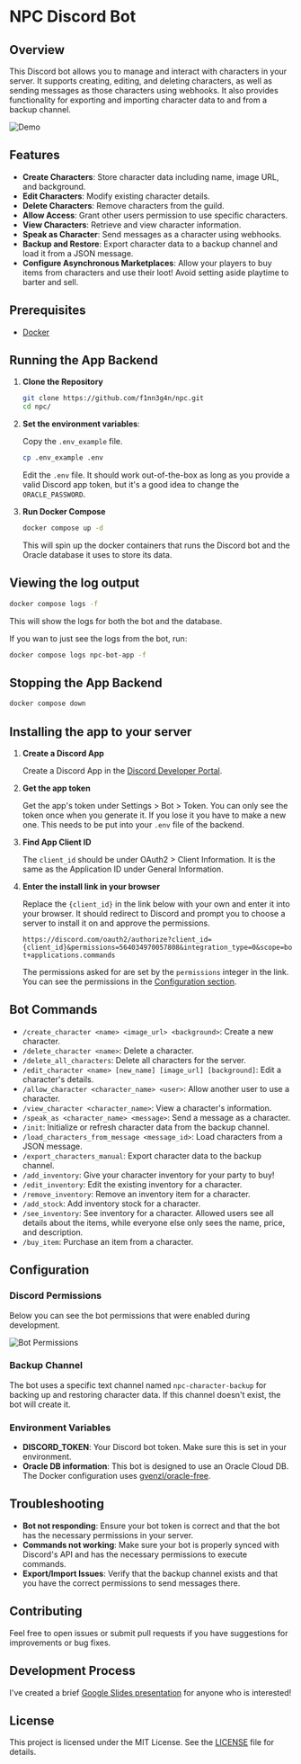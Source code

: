 # NPC Discord Bot

## Overview

This Discord bot allows you to manage and interact with characters in your server. It supports creating, editing, and deleting characters, as well as sending messages as those characters using webhooks. It also provides functionality for exporting and importing character data to and from a backup channel.

![Demo](images/demo.gif)

## Features

- **Create Characters**: Store character data including name, image URL, and background.
- **Edit Characters**: Modify existing character details.
- **Delete Characters**: Remove characters from the guild.
- **Allow Access**: Grant other users permission to use specific characters.
- **View Characters**: Retrieve and view character information.
- **Speak as Character**: Send messages as a character using webhooks.
- **Backup and Restore**: Export character data to a backup channel and load it from a JSON message.
- **Configure Asynchronous Marketplaces**: Allow your players to buy items from characters and use their loot! Avoid setting aside playtime to barter and sell.

## Prerequisites

- [Docker](https://docs.docker.com/engine/install/)

## Running the App Backend

1. **Clone the Repository**
   
   ```bash
   git clone https://github.com/f1nn3g4n/npc.git
   cd npc/
   ```

2. **Set the environment variables**:

   Copy the `.env_example` file.

   ```bash
   cp .env_example .env
   ```

   Edit the `.env` file. It should work out-of-the-box as long as you provide a valid Discord app token, but it's a good idea to change the `ORACLE_PASSWORD`.

3. **Run Docker Compose**

   ```bash
   docker compose up -d
   ```
   
   This will spin up the docker containers that runs the Discord bot and the Oracle database it uses to store its data.

## Viewing the log output

   ```bash
   docker compose logs -f
   ```

This will show the logs for both the bot and the database.

If you wan to just see the logs from the bot, run:

   ```bash
   docker compose logs npc-bot-app -f
   ```

## Stopping the App Backend

   ```bash
   docker compose down
   ```

## Installing the app to your server

1. **Create a Discord App**

   Create a Discord App in the [Discord Developer Portal](https://discord.com/developers/applications).
   
2. **Get the app token**

   Get the app's token under Settings > Bot > Token. You can only see the token once when you generate it. If you lose it you have to make a new one. This needs to be put into your `.env` file of the backend.

3. **Find App Client ID**

   The `client_id` should be under OAuth2 > Client Information. It is the same as the Application ID under General Information.

4. **Enter the install link in your browser**

   Replace the `{client_id}` in the link below with your own and enter it into your browser. It should redirect to Discord and prompt you to choose a server to install it on and approve the permissions.

   `https://discord.com/oauth2/authorize?client_id={client_id}&permissions=564034970057808&integration_type=0&scope=bot+applications.commands`

   The permissions asked for are set by the `permissions` integer in the link. You can see the permissions in the [Configuration section](#configuration).

## Bot Commands

   - `/create_character <name> <image_url> <background>`: Create a new character.
   - `/delete_character <name>`: Delete a character.
   - `/delete_all_characters`: Delete all characters for the server.
   - `/edit_character <name> [new_name] [image_url] [background]`: Edit a character's details.
   - `/allow_character <character_name> <user>`: Allow another user to use a character.
   - `/view_character <character_name>`: View a character's information.
   - `/speak_as <character_name> <message>`: Send a message as a character.
   - `/init`: Initialize or refresh character data from the backup channel.
   - `/load_characters_from_message <message_id>`: Load characters from a JSON message.
   - `/export_characters_manual`: Export character data to the backup channel.
   - `/add_inventory`: Give your character inventory for your party to buy!
   - `/edit_inventory`: Edit the existing inventory for a character.
   - `/remove_inventory`: Remove an inventory item for a character.
   - `/add_stock`: Add inventory stock for a character.
   - `/see_inventory`: See inventory for a character. Allowed users see all details about the items, while everyone else only sees the name, price, and description.
   - `/buy_item`: Purchase an item from a character.

## Configuration

### Discord Permissions

Below you can see the bot permissions that were enabled during development.

![Bot Permissions](images/bot_permissions.png)

### Backup Channel

The bot uses a specific text channel named `npc-character-backup` for backing up and restoring character data. If this channel doesn't exist, the bot will create it.

### Environment Variables

- **DISCORD_TOKEN**: Your Discord bot token. Make sure this is set in your environment.
- **Oracle DB information**: This bot is designed to use an Oracle Cloud DB. The Docker configuration uses [gvenzl/oracle-free](https://github.com/gvenzl/oci-oracle-free).

## Troubleshooting

- **Bot not responding**: Ensure your bot token is correct and that the bot has the necessary permissions in your server.
- **Commands not working**: Make sure your bot is properly synced with Discord's API and has the necessary permissions to execute commands.
- **Export/Import Issues**: Verify that the backup channel exists and that you have the correct permissions to send messages there.

## Contributing

Feel free to open issues or submit pull requests if you have suggestions for improvements or bug fixes.

## Development Process

I've created a brief [Google Slides presentation](https://docs.google.com/presentation/d/1XILFKQcqIjoWt-Wn_A2jL20M7BzjStOAW8Q_cokHhB4/edit?usp=sharing) for anyone who is interested!

## License

This project is licensed under the MIT License. See the [LICENSE](LICENSE) file for details.
